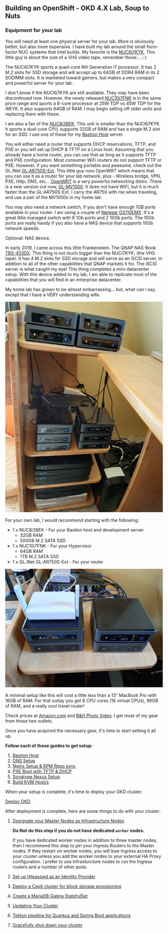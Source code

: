 ## Building an OpenShift - OKD 4.X Lab, Soup to Nuts

### Equipment for your lab

You will need at least one physical server for your lab.  More is obviously better, but also more expensive.  I have built my lab around the small form-factor NUC systems that Intel builds.  My favorite is the [NUC6i7KYK](https://ark.intel.com/content/www/us/en/ark/products/89187/intel-nuc-kit-nuc6i7kyk.html).  This little guy is about the size of a VHS video tape, remember those... ;-)

The NUC6i7KYK sports a quad-core 6th Generation i7 processor.  It has 2 M.2 slots for SSD storage and will accept up to 64GB of DDR4 RAM in its 2 SODIMM slots.  It is marketed toward gamers, but makes a very compact and powerful server for your lab.

I don't know if the NUC6i7KYK are still available.  They may have been discontinued now.  However, the newly released [NUC10i7FNK](https://www.intel.com/content/www/us/en/products/boards-kits/nuc/kits/nuc10i7fnk.html) is in the same price range and sports a 6-core processor at 25W TDP vs 45W TDP for the i6KYK.  It also supports 64GB of RAM.  I may begin selling off older units and replacing them with these.

I am also a fan of the [NUC8i3BEK](https://ark.intel.com/content/www/us/en/ark/products/126149/intel-nuc-kit-nuc8i3bek.html).  This unit is smaller than the NUC6i7KYK.  It sports a dual-core CPU, supports 32GB of RAM and has a single M.2 slot for an SSD.  I use one of these for my [Bastion Host](pages/Bastion.md) server.

You will either need a router that supports DHCP reservations, TFTP, and PXE or you will set up DHCP & TFTP on a Linux host.  Assuming that you already have a home router, you can use that as long as it supports TFTP and PXE configuration.  Most consumer WiFi routers do not support TFTP or PXE.  However, if you want something portable and awesome, check out the GL.iNet [GL-AR750S-Ext](https://www.gl-inet.com/products/gl-ar750s/).  This little guy runs OpenWRT which means that you can use it as a router for your lab network, plus - Wireless bridge, VPN, PXE, Http, DNS, etc...  [OpenWRT](https://openwrt.org) is a very powerful networking distro.  There is a new version out now, [GL-MV1000](https://www.gl-inet.com/products/gl-mv1000/).  It does not have WiFi, but it is much faster than the GL-AR750S-Ext.  I carry the AR750 with me when traveling, and use a pair of the MV1000s in my home lab.

You may also need a network switch, if you don't have enough 1GB ports available in your router.  I am using a couple of [Netgear GS110EMX](https://www.netgear.com/support/product/GS110EMX.aspx).  It's a great little managed switch with 8 1Gb ports and 2 10Gb ports.  The 10Gb ports are really handy if you also have a NAS device that supports 10Gb network speeds.  

Optional: NAS device.

In early 2019, I came across this little Frankenstein.  The QNAP NAS-Book [TBS-453DX](https://www.qnap.com/en-us/product/tbs-453dx).  This thing is not much bigger than the NUCi7KYK, (the VHS tape).  It has 4 M.2 slots for SSD storage and will serve as an iSCSI server, in addition to all of the other capabilities that QNAP markets it for.  The iSCSI server is what caught my eye!  This thing completes a mini-datacenter setup.  With this device added to my lab, I am able to replicate most of the capabilities that you will find in an enterprise datacenter.

My home lab has grown to be almost embarrassing...  but, what can I say, except that I have a VERY understanding wife.

![Picture of my home Lab - Yes, those are Looney Toons DVDs behind.](pages/images/Home-Lab.jpg)

For your own lab, I would recommend starting with the following:

* 1 x NUC8i3BEK - For your Bastion host and development server
    * 32GB RAM
    * 500GB M.2 SATA SSD
* 1 x NUC10i7FNK - For your Hypervisor
    * 64GB RAM
    * 1TB M.2 SATA SSD
* 1 x GL.iNet GL-AR750S-Ext - For your router

![Picture of my Mini Lab setup.](pages/images/MiniLab2.jpg)

A minimal setup like this will cost a little less than a 13" MacBook Pro with 16GB of RAM.  For that outlay you get 8 CPU cores (16 virtual CPUs), 96GB of RAM, and a really cool travel router!

Check prices at [Amazon.com](https://www.amazon.com) and [B&H Photo Video](https://www.bhphotovideo.com).  I get most of my gear from those two outlets.

Once you have acquired the necessary gear, it's time to start setting it all up.

__Follow each of these guides to get setup:__

1. [Bastion Host](pages/Bastion.md)
1. [DNS Setup](pages/DNS_Config.md)
1. [Nginx Setup & RPM Repo sync](pages/Nginx_Config.md)
1. [PXE Boot with TFTP & DHCP](pages/GL-AR750S-Ext.md)
1. [Sonatype Nexus Setup](pages/Nexus_Config.md)
1. [Build KVM Host/s](pages/Deploy_KVM_Host.md)

When your setup is complete, it's time to deploy your OKD cluster:

[Deploy OKD](pages/DeployOKD.md)

After deployment is complete, here are some things to do with your cluster:

1. [Designate your Master Nodes as Infrastructure Nodes](InfraNodes.md)

    __Do Not do this step if you do not have dedicated `worker` nodes.__

    If you have dedicated worker nodes in addition to three master nodes, then I recommend this step to pin your Ingress Routers to the Master nodes.  If they restart on worker nodes, you will lose Ingress access to your cluster unless you add the worker nodes to your external HA Proxy configuration.  I prefer to use Infrasturcture nodes to run the Ingress routers and a number of other pods.

1. [Set up Htpasswd as an Identity Provider](pages/HtPasswd.md)
1. [Deploy a Ceph cluster for block storage provisioning](pages/Ceph.md)
1. [Create a MariaDB Galera StatefulSet](pages/MariaDB.md)
1. [Updating Your Cluster](UpdateOKD.md)
1. [Tekton pipeline for Quarkus and Spring Boot applications](https://github.com/cgruver/tekton-pipeline-okd4)
1. [Gracefully shut down your cluster](pages/ShuttingDown.md)
